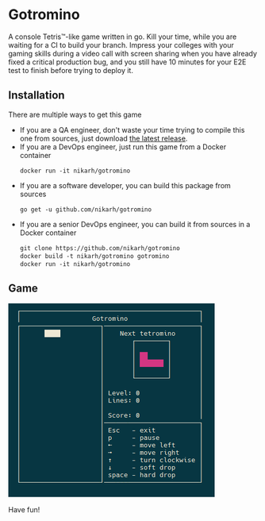 # Gotromino

A console Tetris™-like game written in go.
Kill your time, while you are waiting for a CI to build your branch.
Impress your colleges with your gaming skills during a video call with screen sharing
when you have already fixed a critical production bug, and you still have 10 minutes
for your E2E test to finish before trying to deploy it.


## Installation
There are multiple ways to get this game
- If you are a QA engineer, don't waste your time trying to compile this one from sources, just download [the latest release](https://github.com/nikarh/gotromino/releases/latest).
- If you are a DevOps engineer, just run this game from a Docker container
  ```shell
  docker run -it nikarh/gotromino
  ```
- If you are a software developer, you can build this package from sources
  ```shell
  go get -u github.com/nikarh/gotromino
  ```
- If you are a senior DevOps engineer, you can build it from sources in a Docker container
  ```
  git clone https://github.com/nikarh/gotromino
  docker build -t nikarh/gotromino gotromino
  docker run -it nikarh/gotromino
  ```

## Game
![Gameplay](game.gif)

Have fun!
